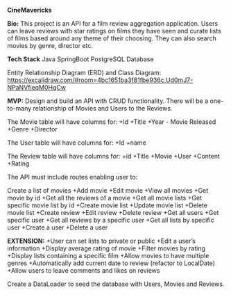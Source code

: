**CineMavericks**

**Bio:**
This project is an API for a film review aggregation application. Users can leave reviews with star ratings on films they have seen and curate lists of films based around any theme of their choosing. They can also search movies by genre, director etc.

**Tech Stack**
Java
SpringBoot
PostgreSQL Database

Entity Relationship Diagram (ERD) and Class Diagram: 
https://excalidraw.com/#room=4bc1651ba3f81fbe936c,Ud0mJ7-NPaNVfieqM0HqCw


**MVP:**
Design and build an API with CRUD functionality. There will be a one-to-many relationship of Movies  and Users to the Reviews.

The Movie table will have columns for:
+Id
+Title
+Year - Movie Released
+Genre
+Director

The User table will have columns for:
+Id
+name


The Review table will have columns for:
+id 
+Title
+Movie
+User
+Content
+Rating

The API must include routes enabling user to:

Create a list of movies
+Add movie
+Edit movie
+View all movies
+Get movie by id
+Get all the reviews of a movie
+Get all movie lists
+Get specific movie list by id
+Create movie list
+Update movie list
+Delete movie list
+Create review
+Edit review
+Delete review
+Get all users
+Get specific user
+Get all reviews by a specific user
+Get all lists by specific user
+Create a user
+Delete a user

**EXTENSION:**
+User can set lists to private or public
+Edit a user’s information
+Display average rating of movie
+Filter movies by rating
+Display lists containing a specific film
+Allow movies to have multiple genres
+Automatically add current date to review (refactor to LocalDate)
+Allow users to leave comments and likes on reviews

Create a DataLoader to seed the database with Users, Movies and Reviews.
